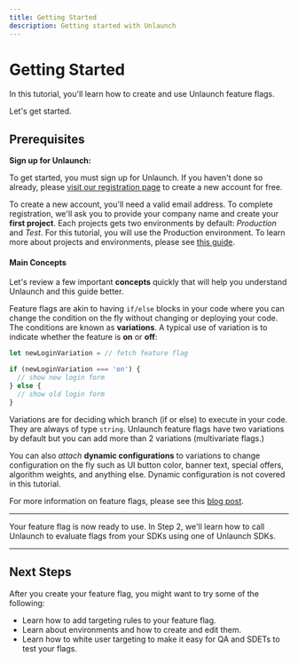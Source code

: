 ```yaml
---
title: Getting Started
description: Getting started with Unlaunch
---
```


# Getting Started

In this tutorial, you'll learn how to create and use Unlaunch feature flags. 

Let's get started.

## Prerequisites

**Sign up for Unlaunch:**

To get started, you must sign up for Unlaunch. If you haven't done so already, please [visit our registration page](https://app.unlaunch.io/signup) to create a new account for free. 

To create a new account, you'll need a valid email address. To complete registration, we'll ask you to provide your company name and create your **first project**. Each projects gets two environments by default: *Production* and *Test*. For this tutorial, you will use the Production environment. To learn more about projects and environments, please see [this guide](features/projects-and-environments).

#### Main Concepts

Let's review a few important **concepts** quickly that will help you understand Unlaunch and this guide better.

Feature flags are akin to having `if/else` blocks in your code where you can change the condition on the fly without changing or deploying your code. The conditions are known as **variations**. A typical use of variation is to indicate whether the feature is **on** or **off**:

```javascript
let newLoginVariation = // fetch feature flag

if (newLoginVariation === 'on') {
  // show new login form
} else {
  // show old login form
}
```

Variations are for deciding which branch (if or else) to execute in your code. They are always of type `string`. Unlaunch feature flags have two variations by default but you can add more than 2 variations (multivariate flags.) 

You can also *attach* **dynamic configurations** to variations to change configuration on the fly such as UI button color, banner text, special offers, algorithm weights, and anything else. Dynamic configuration is not covered in this tutorial.

For more information on feature flags, please see this [blog post](https://blog.unlaunch.io/2020-08-01-feature-flags/).

<hr/>

Your feature flag is now ready to use. In Step 2, we'll learn how to call Unlaunch to evaluate flags from your SDKs using one of Unlaunch SDKs.

<hr>

## Next Steps

After you create your feature flag, you might want to try some of the following:

- Learn how to add targeting rules to your feature flag.
- Learn about environments and how to create and edit them.
- Learn how to white user targeting to make it easy for QA and SDETs to test your flags.